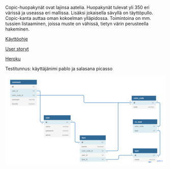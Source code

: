 Copic-huopakynät ovat lajinsa aatelia. Huopakynät tulevat yli 350 eri 
värissä ja useassa eri mallissa. Lisäksi jokaisella sävyllä on täyttöpullo.
Copic-kanta auttaa oman kokoelman ylläpidossa. Toimintoina on mm. tussien
listaaminen, joissa muste on vähissä, tietyn värin perusteella hakeminen.


[Käyttöohje](https://github.com/ikylios/copic-kanta/blob/master/documentation/manual.md)


[User storyt](https://github.com/ikylios/copic-kanta/blob/master/documentation/userstories.md)


[Heroku](https://copic-kanta.herokuapp.com/)

Testitunnus: käyttäjänimi pablo ja salasana picasso

![tietokantakaavio](https://github.com/ikylios/copic-kanta/blob/master/documentation/tietokantakaavio1.png)

